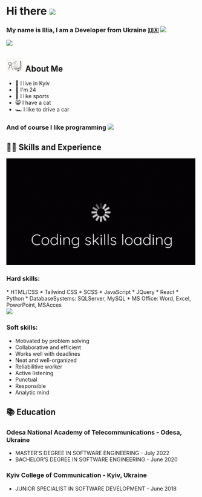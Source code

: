# Hi there <img src="https://github.com/TheDudeThatCode/TheDudeThatCode/blob/master/Assets/Hi.gif" width="35" /> 
### My name is Illia, I am a Developer from Ukraine :ukraine:	<img src="https://github.com/TheDudeThatCode/TheDudeThatCode/blob/master/Assets/Developer.gif" width="45" />

![](https://github.com/itstudentua/itstudentua/blob/main/src/halpern_ukraine_hack.gif?raw=true)


## <img src="https://github.com/itstudentua/itstudentua/blob/main/src/pc-banging.gif" width="45" />  About Me
- :department_store: I live in Kyiv
- :man: I'm 24
- :bicyclist: I like sports
- :smile_cat: I have a cat
- :racing_car: I like to drive a car

### And of course I like programming <img src="https://media.giphy.com/media/WUlplcMpOCEmTGBtBW/giphy.gif" width="50">

## 🧑‍💻 Skills and Experience 
<img src="https://github.com/itstudentua/itstudentua/blob/main/src/gifka.gif" width="500">

### Hard skills:
<div>
  * HTML/CSS
  * Tailwind CSS
  * SCSS
  * JavaScript
  * JQuery
  * React
  * Python
  * DatabaseSystems: SQLServer, MySQL
  * MS Office: Word, Excel, PowerPoint, MSAcces
</div>

<img src="https://media1.giphy.com/media/Y2c1ZjXVHRdSr1YojF/200w.gif?cid=790b7611du5qxzy4fwyen56utxdy38ia9z68ke6zuiemsr9p&ep=v1_gifs_search&rid=200w.gif&ct=g" width="250">

### Soft skills:
* Motivated by problem solving
* Collaborative and efficient
* Works well with deadlines
* Neat and well-organized
* Reliabilitive worker
* Active listening
* Punctual
* Responsible
* Analytic mind
   
## 	:books: Education
### Odesa National Academy of Telecommunications - Odesa, Ukraine
   * MASTER'S DEGREE IN SOFTWARE ENGINEERING - July 2022
   * BACHELOR’S DEGREE IN SOFTWARE ENGINEERING - June 2020

### Kyiv College of Communication - Kyiv, Ukraine
   * JUNIOR SPECIALIST IN SOFTWARE DEVELOPMENT - June 2018
